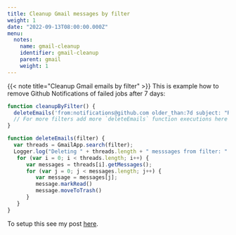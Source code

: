```yaml
---
title: Cleanup Gmail messages by filter
weight: 1
date: "2022-09-13T08:00:00.000Z"
menu:
  notes:
    name: gmail-cleanup
    identifier: gmail-cleanup
    parent: gmail
    weight: 1
---
```


<!-- Variable -->
{{< note title="Cleanup Gmail emails by filter" >}}
This is example how to remove Github Notifications of failed jobs after 7 days:
```javascript
function cleanupByFilter() {
  deleteEmails('from:notifications@github.com older_than:7d subject: "Run failed"')
  // For more filters add more `deleteEmails` function executions here 
}

function deleteEmails(filter) {
  var threads = GmailApp.search(filter);
  Logger.log("Deleting " + threads.length + " messsages from filter: " + filter)
   for (var i = 0; i < threads.length; i++) {
      var messages = threads[i].getMessages();
      for (var j = 0; j < messages.length; j++) {
         var message = messages[j];
         message.markRead()
         message.moveToTrash()
      }
   }
}
```

To setup this see my post [here](/posts/label-gitlab-notifications/). 

